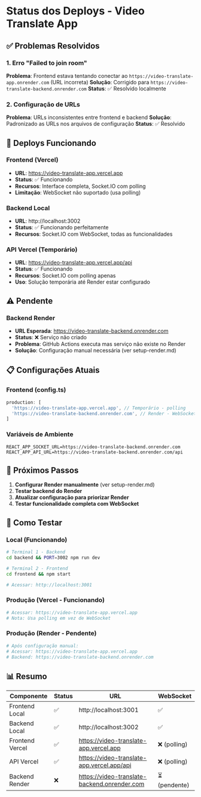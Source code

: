 # Status dos Deploys - Video Translate App

## ✅ Problemas Resolvidos

### 1. Erro "Failed to join room"
**Problema**: Frontend estava tentando conectar ao `https://video-translate-app.onrender.com` (URL incorreta)
**Solução**: Corrigido para `https://video-translate-backend.onrender.com`
**Status**: ✅ Resolvido localmente

### 2. Configuração de URLs
**Problema**: URLs inconsistentes entre frontend e backend
**Solução**: Padronizado as URLs nos arquivos de configuração
**Status**: ✅ Resolvido

## 🚀 Deploys Funcionando

### Frontend (Vercel)
- **URL**: https://video-translate-app.vercel.app
- **Status**: ✅ Funcionando
- **Recursos**: Interface completa, Socket.IO com polling
- **Limitação**: WebSocket não suportado (usa polling)

### Backend Local
- **URL**: http://localhost:3002
- **Status**: ✅ Funcionando perfeitamente
- **Recursos**: Socket.IO com WebSocket, todas as funcionalidades

### API Vercel (Temporário)
- **URL**: https://video-translate-app.vercel.app/api
- **Status**: ✅ Funcionando
- **Recursos**: Socket.IO com polling apenas
- **Uso**: Solução temporária até Render estar configurado

## ⚠️ Pendente

### Backend Render
- **URL Esperada**: https://video-translate-backend.onrender.com
- **Status**: ❌ Serviço não criado
- **Problema**: GitHub Actions executa mas serviço não existe no Render
- **Solução**: Configuração manual necessária (ver setup-render.md)

## 📋 Configurações Atuais

### Frontend (config.ts)
```typescript
production: [
  'https://video-translate-app.vercel.app', // Temporário - polling
  'https://video-translate-backend.onrender.com', // Render - WebSocket
]
```

### Variáveis de Ambiente
```
REACT_APP_SOCKET_URL=https://video-translate-backend.onrender.com
REACT_APP_API_URL=https://video-translate-backend.onrender.com/api
```

## 🎯 Próximos Passos

1. **Configurar Render manualmente** (ver setup-render.md)
2. **Testar backend do Render**
3. **Atualizar configuração para priorizar Render**
4. **Testar funcionalidade completa com WebSocket**

## 🧪 Como Testar

### Local (Funcionando)
```bash
# Terminal 1 - Backend
cd backend && PORT=3002 npm run dev

# Terminal 2 - Frontend  
cd frontend && npm start

# Acessar: http://localhost:3001
```

### Produção (Vercel - Funcionando)
```bash
# Acessar: https://video-translate-app.vercel.app
# Nota: Usa polling em vez de WebSocket
```

### Produção (Render - Pendente)
```bash
# Após configuração manual:
# Acessar: https://video-translate-app.vercel.app
# Backend: https://video-translate-backend.onrender.com
```

## 📊 Resumo

| Componente | Status | URL | WebSocket |
|------------|--------|-----|-----------|
| Frontend Local | ✅ | http://localhost:3001 | ✅ |
| Backend Local | ✅ | http://localhost:3002 | ✅ |
| Frontend Vercel | ✅ | https://video-translate-app.vercel.app | ❌ (polling) |
| API Vercel | ✅ | https://video-translate-app.vercel.app/api | ❌ (polling) |
| Backend Render | ❌ | https://video-translate-backend.onrender.com | ⏳ (pendente) |